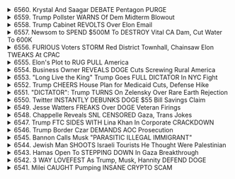 <details>
<summary>6560. Krystal And Saagar DEBATE Pentagon PURGE</summary><br>

<a href="https://www.youtube.com/watch?v=SOxp-q6pb6c" target="_blank">
    <img src="https://img.youtube.com/vi/SOxp-q6pb6c/maxresdefault.jpg" 
        alt="[Youtube]" width="200">
</a>

# Krystal And Saagar DEBATE Pentagon PURGE


</details>

<details>
<summary>6559. Trump Pollster WARNS Of Dem Midterm Blowout</summary><br>

<a href="https://www.youtube.com/watch?v=9MiMQR4cmMA" target="_blank">
    <img src="https://img.youtube.com/vi/9MiMQR4cmMA/maxresdefault.jpg" 
        alt="[Youtube]" width="200">
</a>

# Trump Pollster WARNS Of Dem Midterm Blowout


</details>

<details>
<summary>6558. Trump Cabinet REVOLTS Over Elon Email</summary><br>

<a href="https://www.youtube.com/watch?v=0hq44yeoYc8" target="_blank">
    <img src="https://img.youtube.com/vi/0hq44yeoYc8/maxresdefault.jpg" 
        alt="[Youtube]" width="200">
</a>

# Trump Cabinet REVOLTS Over Elon Email


</details>

<details>
<summary>6557. Newsom to SPEND $500M To DESTROY Vital CA Dam, Cut Water To 600K</summary><br>

<a href="https://www.youtube.com/watch?v=xjKhRRLAq7Q" target="_blank">
    <img src="https://img.youtube.com/vi/xjKhRRLAq7Q/maxresdefault.jpg" 
        alt="[Youtube]" width="200">
</a>

# Newsom to SPEND $500M To DESTROY Vital CA Dam, Cut Water To 600K


</details>

<details>
<summary>6556. FURIOUS Voters STORM Red District Townhall, Chainsaw Elon TWEAKS At CPAC</summary><br>

<a href="https://www.youtube.com/watch?v=Lr_8H3PupRw" target="_blank">
    <img src="https://img.youtube.com/vi/Lr_8H3PupRw/maxresdefault.jpg" 
        alt="[Youtube]" width="200">
</a>

# FURIOUS Voters STORM Red District Townhall, Chainsaw Elon TWEAKS At CPAC


</details>

<details>
<summary>6555. Elon's Plot to RUG PULL America</summary><br>

<a href="https://www.youtube.com/watch?v=EdCnsyUrB0c" target="_blank">
    <img src="https://img.youtube.com/vi/EdCnsyUrB0c/maxresdefault.jpg" 
        alt="[Youtube]" width="200">
</a>

# Elon's Plot to RUG PULL America


</details>

<details>
<summary>6554. Business Owner REVEALS DOGE Cuts Screwing Rural America</summary><br>

<a href="https://www.youtube.com/watch?v=h6v_qRolw3A" target="_blank">
    <img src="https://img.youtube.com/vi/h6v_qRolw3A/maxresdefault.jpg" 
        alt="[Youtube]" width="200">
</a>

# Business Owner REVEALS DOGE Cuts Screwing Rural America


</details>

<details>
<summary>6553. "Long Live the King" Trump Goes FULL DICTATOR In NYC Fight</summary><br>

<a href="https://www.youtube.com/watch?v=YmFrqcbBXjM" target="_blank">
    <img src="https://img.youtube.com/vi/YmFrqcbBXjM/maxresdefault.jpg" 
        alt="[Youtube]" width="200">
</a>

# "Long Live the King" Trump Goes FULL DICTATOR In NYC Fight


</details>

<details>
<summary>6552. Trump CHEERS House Plan for Medicaid Cuts, Defense Hike</summary><br>

<a href="https://www.youtube.com/watch?v=6ztANKn-i58" target="_blank">
    <img src="https://img.youtube.com/vi/6ztANKn-i58/maxresdefault.jpg" 
        alt="[Youtube]" width="200">
</a>

# Trump CHEERS House Plan for Medicaid Cuts, Defense Hike


</details>

<details>
<summary>6551. "DICTATOR": Trump TURNS On Zelensky Over Rare Earth Rejection</summary><br>

<a href="https://www.youtube.com/watch?v=i4I4EX1OP4k" target="_blank">
    <img src="https://img.youtube.com/vi/i4I4EX1OP4k/maxresdefault.jpg" 
        alt="[Youtube]" width="200">
</a>

# "DICTATOR": Trump TURNS On Zelensky Over Rare Earth Rejection


</details>

<details>
<summary>6550. Twitter INSTANTLY DEBUNKS DOGE $55 Bill Savings Claim</summary><br>

<a href="https://www.youtube.com/watch?v=JqnyXuou0Mo" target="_blank">
    <img src="https://img.youtube.com/vi/JqnyXuou0Mo/maxresdefault.jpg" 
        alt="[Youtube]" width="200">
</a>

# Twitter INSTANTLY DEBUNKS DOGE $55 Bill Savings Claim


</details>

<details>
<summary>6549. Jesse Watters FREAKS Over DOGE Veteran Firings</summary><br>

<a href="https://www.youtube.com/watch?v=ZfpYOo1vTGw" target="_blank">
    <img src="https://img.youtube.com/vi/ZfpYOo1vTGw/maxresdefault.jpg" 
        alt="[Youtube]" width="200">
</a>

# Jesse Watters FREAKS Over DOGE Veteran Firings


</details>

<details>
<summary>6548. Chappelle Reveals SNL CENSORED Gaza, Trans Jokes</summary><br>

<a href="https://www.youtube.com/watch?v=jeQNQvG1-AE" target="_blank">
    <img src="https://img.youtube.com/vi/jeQNQvG1-AE/maxresdefault.jpg" 
        alt="[Youtube]" width="200">
</a>

# Chappelle Reveals SNL CENSORED Gaza, Trans Jokes


</details>

<details>
<summary>6547. Trump FTC SIDES WITH Lina Khan In Corporate CRACKDOWN</summary><br>

<a href="https://www.youtube.com/watch?v=OmvYSuGNS5A" target="_blank">
    <img src="https://img.youtube.com/vi/OmvYSuGNS5A/maxresdefault.jpg" 
        alt="[Youtube]" width="200">
</a>

# Trump FTC SIDES WITH Lina Khan In Corporate CRACKDOWN


</details>

<details>
<summary>6546. Trump Border Czar DEMANDS AOC Prosecution</summary><br>

<a href="https://www.youtube.com/watch?v=fFSU_Cx93UI" target="_blank">
    <img src="https://img.youtube.com/vi/fFSU_Cx93UI/maxresdefault.jpg" 
        alt="[Youtube]" width="200">
</a>

# Trump Border Czar DEMANDS AOC Prosecution


</details>

<details>
<summary>6545. Bannon Calls Musk "PARASITIC ILLEGAL IMMIGRANT"</summary><br>

<a href="https://www.youtube.com/watch?v=tYWIRrc6gDU" target="_blank">
    <img src="https://img.youtube.com/vi/tYWIRrc6gDU/maxresdefault.jpg" 
        alt="[Youtube]" width="200">
</a>

# Bannon Calls Musk "PARASITIC ILLEGAL IMMIGRANT"


</details>

<details>
<summary>6544. Jewish Man SHOOTS Israeli Tourists He Thought Were Palestinian</summary><br>

<a href="https://www.youtube.com/watch?v=T3yILxtWxgI" target="_blank">
    <img src="https://img.youtube.com/vi/T3yILxtWxgI/maxresdefault.jpg" 
        alt="[Youtube]" width="200">
</a>

# Jewish Man SHOOTS Israeli Tourists He Thought Were Palestinian


</details>

<details>
<summary>6543. Hamas Open To STEPPING DOWN In Gaza Breakthrough</summary><br>

<a href="https://www.youtube.com/watch?v=y_hfE9rgfzg" target="_blank">
    <img src="https://img.youtube.com/vi/y_hfE9rgfzg/maxresdefault.jpg" 
        alt="[Youtube]" width="200">
</a>

# Hamas Open To STEPPING DOWN In Gaza Breakthrough


</details>

<details>
<summary>6542. 3 WAY LOVEFEST As Trump, Musk, Hannity DEFEND DOGE</summary><br>

<a href="https://www.youtube.com/watch?v=XbLmWBDrTPA" target="_blank">
    <img src="https://img.youtube.com/vi/XbLmWBDrTPA/maxresdefault.jpg" 
        alt="[Youtube]" width="200">
</a>

# 3 WAY LOVEFEST As Trump, Musk, Hannity DEFEND DOGE


</details>

<details>
<summary>6541. Milei CAUGHT Pumping INSANE CRYPTO SCAM</summary><br>

<a href="https://www.youtube.com/watch?v=caiok8yZAf8" target="_blank">
    <img src="https://img.youtube.com/vi/caiok8yZAf8/maxresdefault.jpg" 
        alt="[Youtube]" width="200">
</a>

# Milei CAUGHT Pumping INSANE CRYPTO SCAM


</details>

